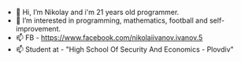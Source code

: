 - 👋 Hi, I’m Nikolay and i'm 21 years old programmer.
- 👀 I’m interested in programming, mathematics, football and self-improvement.
- 📫 FB - https://www.facebook.com/nikolaiivanov.ivanov.5
- 📫 Student at - "High School Of Security And Economics - Plovdiv"


<!---
Notarrogantjustbetter/Notarrogantjustbetter is a ✨ special ✨ repository because its `README.md` (this file) appears on your GitHub profile.
You can click the Preview link to take a look at your changes.
--->
